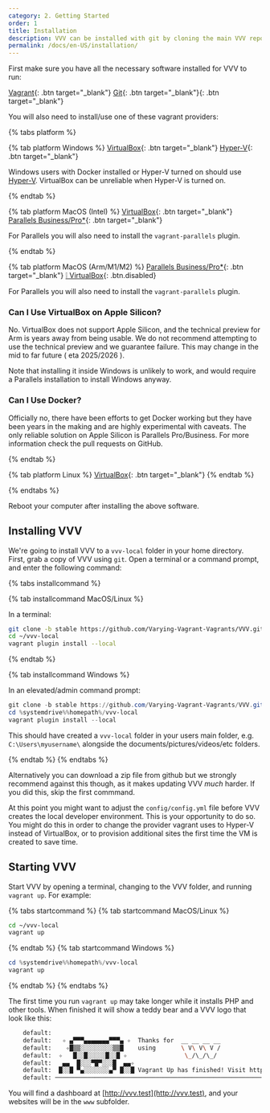 ```yaml
---
category: 2. Getting Started
order: 1
title: Installation
description: VVV can be installed with git by cloning the main VVV repo into a local directory or by downloading a zip file. Start VVV with 'vagrant up'.
permalink: /docs/en-US/installation/
---
```


First make sure you have all the necessary software installed for VVV to run:

[Vagrant](https://www.vagrantup.com/downloads.html){: .btn target="_blank"}
[Git](https://git-scm.com/downloads){: .btn target="_blank"}{: .btn target="_blank"}

You will also need to install/use one of these vagrant providers:

{% tabs platform %}

{% tab platform Windows %}
[VirtualBox](https://www.virtualbox.org/wiki/Downloads){: .btn target="_blank"}
[Hyper-V](hyper-v.md){: .btn target="_blank"}

Windows users with Docker installed or Hyper-V turned on should use [Hyper-V](hyper-v.md). VirtualBox can be unreliable when Hyper-V is turned on.

{% endtab %}

{% tab platform MacOS (Intel) %}
[VirtualBox](https://www.virtualbox.org/wiki/Downloads){: .btn target="_blank"}
[Parallels Business/Pro*](https://www.parallels.com/){: .btn target="_blank"}

For Parallels you will also need to install the `vagrant-parallels` plugin.

{% endtab %}

{% tab platform MacOS (Arm/M1/M2) %}
[Parallels Business/Pro*](https://www.parallels.com/){: .btn target="_blank"}
[❕ VirtualBox](#){: .btn.disabled}

For Parallels you will also need to install the `vagrant-parallels` plugin.

### Can I Use VirtualBox on Apple Silicon?

No. VirtualBox does not support Apple Silicon, and the technical preview for Arm is years away from being usable. We do not recommend attempting to use the technical preview and we guarantee failure. This may change in the mid to far future ( eta 2025/2026 ).

Note that installing it inside Windows is unlikely to work, and would require a Parallels installation to install Windows anyway.

### Can I Use Docker?

Officially no, there have been efforts to get Docker working but they have been years in the making and are highly experimental with caveats. The only reliable solution on Apple Silicon is Parallels Pro/Business. For more information check the pull requests on GitHub.

{% endtab %}

{% tab platform Linux %}
[VirtualBox](https://www.virtualbox.org/wiki/Downloads){: .btn target="_blank"}
{% endtab %}

{% endtabs %}


Reboot your computer after installing the above software.

## Installing VVV

We're going to install VVV to a `vvv-local` folder in your home directory. First, grab a copy of VVV using `git`. Open a terminal or a command prompt, and enter the following command:

{% tabs installcommand %}

{% tab installcommand MacOS/Linux %}

In a terminal:

```sh
git clone -b stable https://github.com/Varying-Vagrant-Vagrants/VVV.git ~/vvv-local
cd ~/vvv-local
vagrant plugin install --local
```

{% endtab %}

{% tab installcommand Windows %}

In an elevated/admin command prompt:

```powershell
git clone -b stable https://github.com/Varying-Vagrant-Vagrants/VVV.git %systemdrive%%homepath%/vvv-local
cd %systemdrive%%homepath%/vvv-local
vagrant plugin install --local
```

This should have created a `vvv-local` folder in your users main folder, e.g. `C:\Users\myusername\` alongside the documents/pictures/videos/etc folders.

{% endtab %}
{% endtabs %}

Alternatively you can download a zip file from github but we strongly recommend against this though, as it makes updating VVV _much_ harder. If you did this, skip the first commmand.

At this point you might want to adjust the `config/config.yml` file before VVV creates the local developer environment. This is your opportunity to do so. You might do this in order to change the provider vagrant uses to Hyper-V instead of VirtualBox, or to provision additional sites the first time the VM is created to save time.

## Starting VVV

Start VVV by opening a terminal, changing to the VVV folder, and running `vagrant up`. For example:

{% tabs startcommand %}
{% tab startcommand MacOS/Linux %}

```sh
cd ~/vvv-local
vagrant up
```

{% endtab %}
{% tab startcommand Windows %}

```powershell
cd %systemdrive%%homepath%/vvv-local
vagrant up
```

{% endtab %}
{% endtabs %}

The first time you run `vagrant up` may take longer while it installs PHP and other tools. When finished it will show a teddy bear and a VVV logo that look like this:

```sh
    default:
    default:   ✧ ▄▀▀▀▄▄▄▄▄▄▄▀▀▀▄ ✧  Thanks for  __ __ __ __
    default:    ✧█▒▒░░░░░░░░░▒▒█    using       \ V\ V\ V /
    default:  ✧   █░░█░░░░░█░░█ ✧                \_/\_/\_/
    default:   ▄▄  █░░░▀█▀░░░█  ▄▄✧
    default:  █░░█ ▀▄░░░░░░░▄▀ █░░█ Vagrant Up has finished! Visit http://vvv.test
    default: ──────────────────────────────────────────────────────────────────────
```

You will find a dashboard at [http://vvv.test](http://vvv.test), and your websites will be in the `www` subfolder.
